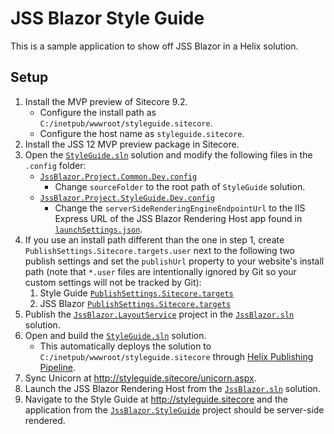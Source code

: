 # JSS Blazor Style Guide

This is a sample application to show off JSS Blazor in a Helix solution.

## Setup

1. Install the MVP preview of Sitecore 9.2.
   - Configure the install path as `C:/inetpub/wwwroot/styleguide.sitecore`.
   - Configure the host name as `styleguide.sitecore`.
2. Install the JSS 12 MVP preview package in Sitecore.
3. Open the [`StyleGuide.sln`][1] solution and modify the following
   files in the `.config` folder:
   - [`JssBlazor.Project.Common.Dev.config`][2]
     - Change `sourceFolder` to the root path of `StyleGuide` solution.
   - [`JssBlazor.Project.StyleGuide.Dev.config`][3]
     - Change the `serverSideRenderingEngineEndpointUrl` to the IIS Express URL
       of the JSS Blazor Rendering Host app found in [`launchSettings.json`][4].
4. If you use an install path different than the one in step 1, create
   `PublishSettings.Sitecore.targets.user` next to the following two publish
   settings and set the `publishUrl` property to your website's install path
   (note that `*.user` files are intentionally ignored by Git so your custom
   settings will not be tracked by Git):
   1. Style Guide [`PublishSettings.Sitecore.targets`][5]
   2. JSS Blazor [`PublishSettings.Sitecore.targets`][6]
5. Publish the [`JssBlazor.LayoutService`][7] project in the
   [`JssBlazor.sln`][8] solution.
6. Open and build the [`StyleGuide.sln`][1] solution.
   - This automatically deploys the solution to
     `C:/inetpub/wwwroot/styleguide.sitecore` through [Helix Publishing
     Pipeline][9].
7. Sync Unicorn at <http://styleguide.sitecore/unicorn.aspx>.
8. Launch the JSS Blazor Rendering Host from the [`JssBlazor.sln`][8] solution.
9. Navigate to the Style Guide at <http://styleguide.sitecore> and the
   application from the [`JssBlazor.StyleGuide`][10] project should be
   server-side rendered.

[1]: StyleGuide.sln
[2]: src/Project/Common/sitecore/App_Config/Environment/JssBlazor/JssBlazor.Project.Common.Dev.config
[3]: src/Project/StyleGuide/sitecore/App_Config/Environment/JssBlazor/JssBlazor.Project.StyleGuide.Dev.config
[4]: ../../src/JssBlazor.RenderingHost/Properties/launchSettings.json
[5]: PublishSettings.Sitecore.targets
[6]: ../../src/PublishSettings.Sitecore.targets
[7]: ../../src/JssBlazor.LayoutService/JssBlazor.LayoutService.csproj
[8]: ../../src/JssBlazor.sln
[9]: https://github.com/richardszalay/helix-publishing-pipeline
[10]: ../../src/JssBlazor.StyleGuide/JssBlazor.StyleGuide.csproj
